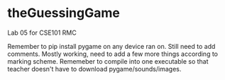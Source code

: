 # theGuessingGame
Lab 05 for CSE101 RMC 

Remember to pip install pygame on any device ran on.
Still need to add comments.
Mostly working, need to add a few more things according to marking scheme.
Rememeber to compile into one executable so that teacher doesn't have to download pygame/sounds/images.
